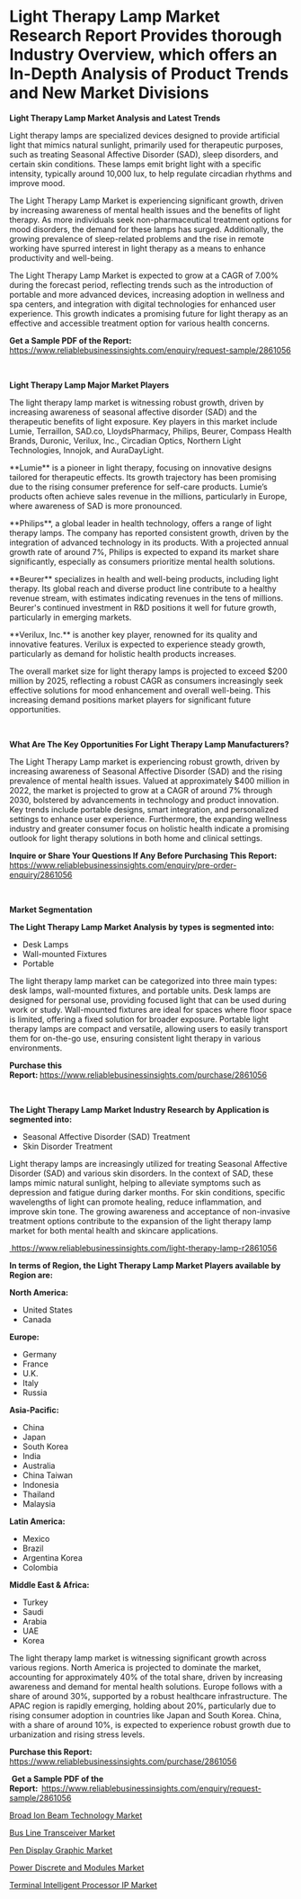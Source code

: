 <p><h1>Light Therapy Lamp Market Research Report Provides thorough Industry Overview, which offers an In-Depth Analysis of Product Trends and New Market Divisions</h1></p><p><strong>Light Therapy Lamp Market Analysis and Latest Trends</strong></p>
<p><p>Light therapy lamps are specialized devices designed to provide artificial light that mimics natural sunlight, primarily used for therapeutic purposes, such as treating Seasonal Affective Disorder (SAD), sleep disorders, and certain skin conditions. These lamps emit bright light with a specific intensity, typically around 10,000 lux, to help regulate circadian rhythms and improve mood.</p><p>The Light Therapy Lamp Market is experiencing significant growth, driven by increasing awareness of mental health issues and the benefits of light therapy. As more individuals seek non-pharmaceutical treatment options for mood disorders, the demand for these lamps has surged. Additionally, the growing prevalence of sleep-related problems and the rise in remote working have spurred interest in light therapy as a means to enhance productivity and well-being.</p><p>The Light Therapy Lamp Market is expected to grow at a CAGR of 7.00% during the forecast period, reflecting trends such as the introduction of portable and more advanced devices, increasing adoption in wellness and spa centers, and integration with digital technologies for enhanced user experience. This growth indicates a promising future for light therapy as an effective and accessible treatment option for various health concerns.</p></p>
<p><strong>Get a Sample PDF of the Report:&nbsp;</strong> <a href="https://www.reliablebusinessinsights.com/enquiry/request-sample/2861056?utm_campaign=3093&utm_medium=2&utm_source=Github&utm_content=ia&utm_term=12032025&utm_id=light-therapy-lamp">https://www.reliablebusinessinsights.com/enquiry/request-sample/2861056</a></p>
<p>&nbsp;</p>
<p><strong>Light Therapy Lamp Major Market Players</strong></p>
<p><p>The light therapy lamp market is witnessing robust growth, driven by increasing awareness of seasonal affective disorder (SAD) and the therapeutic benefits of light exposure. Key players in this market include Lumie, Terraillon, SAD.co, LloydsPharmacy, Philips, Beurer, Compass Health Brands, Duronic, Verilux, Inc., Circadian Optics, Northern Light Technologies, Innojok, and AuraDayLight.</p><p>**Lumie** is a pioneer in light therapy, focusing on innovative designs tailored for therapeutic effects. Its growth trajectory has been promising due to the rising consumer preference for self-care products. Lumie’s products often achieve sales revenue in the millions, particularly in Europe, where awareness of SAD is more pronounced.</p><p>**Philips**, a global leader in health technology, offers a range of light therapy lamps. The company has reported consistent growth, driven by the integration of advanced technology in its products. With a projected annual growth rate of around 7%, Philips is expected to expand its market share significantly, especially as consumers prioritize mental health solutions.</p><p>**Beurer** specializes in health and well-being products, including light therapy. Its global reach and diverse product line contribute to a healthy revenue stream, with estimates indicating revenues in the tens of millions. Beurer's continued investment in R&D positions it well for future growth, particularly in emerging markets.</p><p>**Verilux, Inc.** is another key player, renowned for its quality and innovative features. Verilux is expected to experience steady growth, particularly as demand for holistic health products increases.</p><p>The overall market size for light therapy lamps is projected to exceed $200 million by 2025, reflecting a robust CAGR as consumers increasingly seek effective solutions for mood enhancement and overall well-being. This increasing demand positions market players for significant future opportunities.</p></p>
<p>&nbsp;</p>
<p><strong>What Are The Key Opportunities For Light Therapy Lamp Manufacturers?</strong></p>
<p><p>The Light Therapy Lamp market is experiencing robust growth, driven by increasing awareness of Seasonal Affective Disorder (SAD) and the rising prevalence of mental health issues. Valued at approximately $400 million in 2022, the market is projected to grow at a CAGR of around 7% through 2030, bolstered by advancements in technology and product innovation. Key trends include portable designs, smart integration, and personalized settings to enhance user experience. Furthermore, the expanding wellness industry and greater consumer focus on holistic health indicate a promising outlook for light therapy solutions in both home and clinical settings.</p></p>
<p><strong>Inquire or Share Your Questions If Any Before Purchasing This Report:</strong> <a href="https://www.reliablebusinessinsights.com/enquiry/pre-order-enquiry/2861056?utm_campaign=3093&utm_medium=2&utm_source=Github&utm_content=ia&utm_term=12032025&utm_id=light-therapy-lamp">https://www.reliablebusinessinsights.com/enquiry/pre-order-enquiry/2861056</a></p>
<p>&nbsp;</p>
<p><strong>Market Segmentation</strong></p>
<p><strong>The Light Therapy Lamp Market Analysis by types is segmented into:</strong></p>
<p><ul><li>Desk Lamps</li><li>Wall-mounted Fixtures</li><li>Portable</li></ul></p>
<p><p>The light therapy lamp market can be categorized into three main types: desk lamps, wall-mounted fixtures, and portable units. Desk lamps are designed for personal use, providing focused light that can be used during work or study. Wall-mounted fixtures are ideal for spaces where floor space is limited, offering a fixed solution for broader exposure. Portable light therapy lamps are compact and versatile, allowing users to easily transport them for on-the-go use, ensuring consistent light therapy in various environments.</p></p>
<p><strong>Purchase this Report:&nbsp;</strong><a href="https://www.reliablebusinessinsights.com/purchase/2861056?utm_campaign=3093&utm_medium=2&utm_source=Github&utm_content=ia&utm_term=12032025&utm_id=light-therapy-lamp">https://www.reliablebusinessinsights.com/purchase/2861056</a></p>
<p>&nbsp;</p>
<p><strong>The Light Therapy Lamp Market Industry Research by Application is segmented into:</strong></p>
<p><ul><li>Seasonal Affective Disorder (SAD) Treatment</li><li>Skin Disorder Treatment</li></ul></p>
<p><p>Light therapy lamps are increasingly utilized for treating Seasonal Affective Disorder (SAD) and various skin disorders. In the context of SAD, these lamps mimic natural sunlight, helping to alleviate symptoms such as depression and fatigue during darker months. For skin conditions, specific wavelengths of light can promote healing, reduce inflammation, and improve skin tone. The growing awareness and acceptance of non-invasive treatment options contribute to the expansion of the light therapy lamp market for both mental health and skincare applications.</p></p>
<p><a href="https://www.reliablebusinessinsights.com/light-therapy-lamp-r2861056?utm_campaign=3093&utm_medium=2&utm_source=Github&utm_content=ia&utm_term=12032025&utm_id=light-therapy-lamp">&nbsp;https://www.reliablebusinessinsights.com/light-therapy-lamp-r2861056</a></p>
<p><strong>In terms of Region, the Light Therapy Lamp Market Players available by Region are:</strong></p>
<p>
    <p> <strong> North America: </strong>
        <ul>
            <li>United States</li>
            <li>Canada</li>
        </ul>
        </p> 
    <p> <strong> Europe: </strong>
        <ul>
            <li>Germany</li>
            <li>France</li>
            <li>U.K.</li>
            <li>Italy</li>
            <li>Russia</li>
        </ul>
        </p> 
    <p> <strong> Asia-Pacific: </strong>
        <ul>
            <li>China</li>
            <li>Japan</li>
            <li>South Korea</li>
            <li>India</li>
            <li>Australia</li>
            <li>China Taiwan</li>
            <li>Indonesia</li>
            <li>Thailand</li>
            <li>Malaysia</li>
        </ul>
        </p> 
    <p> <strong> Latin America: </strong>
        <ul>
            <li>Mexico</li>
            <li>Brazil</li>
            <li>Argentina Korea</li>
            <li>Colombia</li>
        </ul>
        </p> 
    <p> <strong> Middle East & Africa: </strong>
        <ul>
            <li>Turkey</li>
            <li>Saudi</li>
            <li>Arabia</li>
            <li>UAE</li>
            <li>Korea</li>
        </ul>
    </p>
    </p>
<p><p>The light therapy lamp market is witnessing significant growth across various regions. North America is projected to dominate the market, accounting for approximately 40% of the total share, driven by increasing awareness and demand for mental health solutions. Europe follows with a share of around 30%, supported by a robust healthcare infrastructure. The APAC region is rapidly emerging, holding about 20%, particularly due to rising consumer adoption in countries like Japan and South Korea. China, with a share of around 10%, is expected to experience robust growth due to urbanization and rising stress levels.</p></p>
<p><strong>Purchase this Report: </strong><a href="https://www.reliablebusinessinsights.com/purchase/2861056?utm_campaign=3093&utm_medium=2&utm_source=Github&utm_content=ia&utm_term=12032025&utm_id=light-therapy-lamp">https://www.reliablebusinessinsights.com/purchase/2861056</a></p>
<p>&nbsp;<strong>Get a Sample PDF of the Report:&nbsp;&nbsp;</strong><a href="https://www.reliablebusinessinsights.com/enquiry/request-sample/2861056?utm_campaign=3093&utm_medium=2&utm_source=Github&utm_content=ia&utm_term=12032025&utm_id=light-therapy-lamp">https://www.reliablebusinessinsights.com/enquiry/request-sample/2861056</a></p>
<p><strong></strong></p>
<p><p><a href="https://www.linkedin.com/pulse/whats-powering-broad-ion-beam-technology-market-growth-xt4ee?utm_campaign=3093&utm_medium=2&utm_source=Github&utm_content=ia&utm_term=12032025&utm_id=light-therapy-lamp">Broad Ion Beam Technology Market</a></p><p><a href="https://www.linkedin.com/pulse/analyzing-projected-cagr-14-bus-line-transceiver-market-analysis-yi0xf?utm_campaign=3093&utm_medium=2&utm_source=Github&utm_content=ia&utm_term=12032025&utm_id=light-therapy-lamp">Bus Line Transceiver Market</a></p><p><a href="https://www.linkedin.com/pulse/detailed-pen-display-graphic-market-report-projected-112-tbjlc?utm_campaign=3093&utm_medium=2&utm_source=Github&utm_content=ia&utm_term=12032025&utm_id=light-therapy-lamp">Pen Display Graphic Market</a></p><p><a href="https://www.linkedin.com/pulse/comprehensive-overview-power-discrete-modules-market-size-v2bje?utm_campaign=3093&utm_medium=2&utm_source=Github&utm_content=ia&utm_term=12032025&utm_id=light-therapy-lamp">Power Discrete and Modules Market</a></p><p><a href="https://www.linkedin.com/pulse/forecasting-future-in-depth-analysis-terminal-intelligent-processor-68lff?utm_campaign=3093&utm_medium=2&utm_source=Github&utm_content=ia&utm_term=12032025&utm_id=light-therapy-lamp">Terminal Intelligent Processor IP Market</a></p></p>
